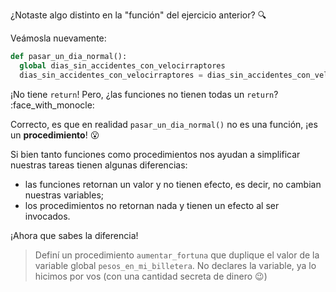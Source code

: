 ¿Notaste algo distinto en la "función" del ejercicio anterior? :mag:

Veámosla nuevamente:

```python
def pasar_un_dia_normal():
  global dias_sin_accidentes_con_velocirraptores
  dias_sin_accidentes_con_velocirraptores = dias_sin_accidentes_con_velocirraptores + 1
```

¡No tiene `return`! Pero, ¿las funciones no tienen todas un `return`? :face_with_monocle:

Correcto, es que en realidad `pasar_un_dia_normal()` no es una función, ¡es un **procedimiento**! :open_mouth:

Si bien tanto funciones como procedimientos nos ayudan a simplificar nuestras tareas tienen algunas diferencias:

* las funciones retornan un valor y no tienen efecto, es decir, no cambian nuestras variables;
* los procedimientos no retornan nada y tienen un efecto al ser invocados. 

¡Ahora que sabes la diferencia!

> Definí un procedimiento `aumentar_fortuna` que duplique el valor de la variable global `pesos_en_mi_billetera`. No declares la variable, ya lo hicimos por vos (con una cantidad secreta de dinero :wink:)